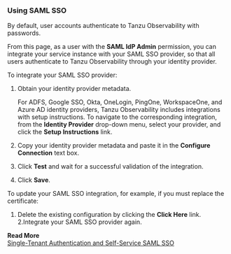 ### Using SAML SSO
By default, user accounts authenticate to Tanzu Observability with passwords.

From this page, as a user with the **SAML IdP Admin** permission, you can integrate your service instance with your SAML SSO provider, so that all users authenticate to Tanzu Observability through your identity provider.

To integrate your SAML SSO provider:
1. Obtain your identity provider metadata.

    For ADFS, Google SSO, Okta, OneLogin, PingOne, WorkspaceOne, and Azure AD identity providers, Tanzu Observability includes integrations with setup instructions. To navigate to the corresponding integration, from the **Identity Provider** drop-down menu, select your provider, and click the **Setup Instructions** link.
2. Copy your identity provider metadata and paste it in the **Configure Connection** text box.
3. Click **Test** and wait for a successful validation of the integration.
4. Click **Save**.

To update your SAML SSO integration, for example, if you must replace the certificate:
1. Delete the existing configuration by clicking the **Click Here** link.
2.Integrate your SAML SSO provider again.

**Read More**<br/>
[Single-Tenant Authentication and Self-Service SAML SSO](https://docs.wavefront.com/auth_self_service_sso.html)
